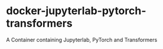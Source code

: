 # docker-jupyterlab-pytorch-transformers
A Container containing Jupyterlab, PyTorch and Transformers
